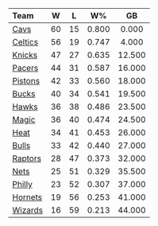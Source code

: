 | Team                            |  W  |  L  |  W%   |   GB   |
|:--------------------------------|:---:|:---:|:-----:|:------:|
| [Cavs](/r/clevelandcavs)        | 60  | 15  | 0.800 | 0.000  |
| [Celtics](/r/bostonceltics)     | 56  | 19  | 0.747 | 4.000  |
| [Knicks](/r/NYKnicks)           | 47  | 27  | 0.635 | 12.500 |
| [Pacers](/r/pacers)             | 44  | 31  | 0.587 | 16.000 |
| [Pistons](/r/DetroitPistons)    | 42  | 33  | 0.560 | 18.000 |
| [Bucks](/r/MkeBucks)            | 40  | 34  | 0.541 | 19.500 |
| [Hawks](/r/AtlantaHawks)        | 36  | 38  | 0.486 | 23.500 |
| [Magic](/r/OrlandoMagic)        | 36  | 40  | 0.474 | 24.500 |
| [Heat](/r/heat)                 | 34  | 41  | 0.453 | 26.000 |
| [Bulls](/r/chicagobulls)        | 33  | 42  | 0.440 | 27.000 |
| [Raptors](/r/torontoraptors)    | 28  | 47  | 0.373 | 32.000 |
| [Nets](/r/GoNets)               | 25  | 51  | 0.329 | 35.500 |
| [Philly](/r/sixers)             | 23  | 52  | 0.307 | 37.000 |
| [Hornets](/r/CharlotteHornets)  | 19  | 56  | 0.253 | 41.000 |
| [Wizards](/r/washingtonwizards) | 16  | 59  | 0.213 | 44.000 |